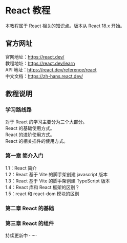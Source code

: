 # React 教程

本教程属于 React 相关的知识点。版本从 React 18.x 开始。

## 官方网址

官网地址：https://react.dev/  
教程地址：https://react.dev/learn  
API  地址：https://react.dev/reference/react  
中文文档：https://zh-hans.react.dev/  

## 教程说明

### 学习路线路

对于 React 的学习主要分为三个大部分。  
React 的基础使用方式。  
React 的进阶使用方式。  
React 的相关插件的使用方式。  

### 第一章 简介入门

1.1：React 简介  
1.2：React 基于 Vite 的脚手架创建 javascript 版本  
1.3：React 基于 Vite 的脚手架创建 TypeScript 版本  
1.4：React 库和 React 框架的区别？  
1.5：react 和 react-dom 模块的区别  

### 第二章 React 的基础

### 第三章 React 的组件

持续更新中 ······
